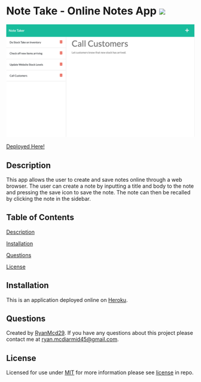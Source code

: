 # Note Take - Online Notes App ![](https://img.shields.io/badge/License-MIT-2ea44f)
![Alt text](Assets/deployed-app.png)

[Deployed Here!](https://sheltered-chamber-34158.herokuapp.com/notes)
## Description
This app allows the user to create and save notes online through a web browser. The user can create a note by inputting a title and body to the note and pressing the save icon to save the note. The note can then be recalled by clicking the note in the sidebar.

## Table of Contents
  [Description](#description)

  [Installation](#installation)

  [Questions](#questions)
  
  [License](#license)


## Installation
This is an application deployed online on [Heroku](https://sheltered-chamber-34158.herokuapp.com/notes).

## Questions
Created by [RyanMcd29](https://github.com/RyanMcd29).
If you have any questions about this project please contact me at [ryan.mcdiarmid45@gmail.com](mailto:ryan.mcdiarmid45@gmail.com).

## License
Licensed for use under <a href=https://opensource.org/licenses/MIT>MIT</a> for more information please see [license](./license) in repo.
